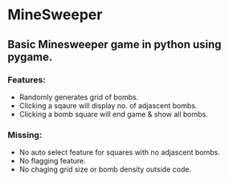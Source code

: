# MineSweeper
## Basic Minesweeper game in python using pygame.
### **Features:**
+ Randomly generates grid of bombs.
+ Clicking a sqaure will display no. of adjascent bombs.
+ Clicking a bomb square will end game & show all bombs.


### **Missing:**
+ No auto select feature for squares with no adjascent bombs.
+ No flagging feature.
+ No chaging grid size or bomb density outside code.

